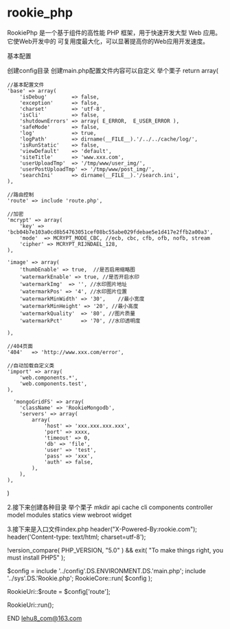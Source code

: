 rookie_php
==========

RookiePhp 是一个基于组件的高性能 PHP 框架，用于快速开发大型 Web 应用。它使Web开发中的 可复用度最大化，可以显著提高你的Web应用开发速度。

基本配置

创建config目录
创建main.php配置文件内容可以自定义
举个栗子
return array(

    //基本配置文件
	'base' => array(
		'isDebug'	     => false,
		'exception'	     => false,
        'charset'        => 'utf-8',
        'isCli'          => false,
        'shutdownErrors' => array( E_ERROR,  E_USER_ERROR ),
        'safeMode'       => false,
        'log'            => true,
        'logPath'        => dirname(__FILE__).'/../../cache/log/',
        'isRunStatic'    => false,
        'viewDefault'    => 'default',
        'siteTitle'      => 'www.xxx.com',
        'userUploadTmp'  => '/tmp/www/user_img/', 
        'userPostUploadTmp' => '/tmp/www/post_img/',
        'searchIni'      => dirname(__FILE__).'/search.ini',
	),
    
    //路由控制
    'route' => include 'route.php',
    
    //加密
    'mcrypt' => array(
        'key' => 'bcb04b7e103a0cd8b54763051cef08bc55abe029fdebae5e1d417e2ffb2a00a3',
        'mode'  => MCRYPT_MODE_CBC, //ecb, cbc, cfb, ofb, nofb, stream 
        'cipher' => MCRYPT_RIJNDAEL_128,
    ),
    
    'image' => array(
        'thumbEnable' => true,  //是否启用缩略图
        'watermarkEnable' => true, //是否开启水印
        'watermarkImg'  => '', //水印图片地址
        'watermarkPos' => '4', //水印图片位置
        'watermarkMinWidth' => '30',    //最小宽度
        'watermarkMinHeight' => '20', //最小高度
        'watermarkQuality'  => '80', //图片质量
        'watermarkPct'      => '70', //水印透明度
        
    ),

    //404页面
    '404'   => 'http://www.xxx.com/error',

    //自动加载自定义类
    'import' => array(
        'web.components.*',
        'web.components.test',
    ),
    
      'mongoGridFS' => array(
        'className' => 'RookieMongodb',
        'servers' => array(
            array(
                'host' => 'xxx.xxx.xxx.xxx',
                'port' => xxxx,
                'timeout' => 0,
                'db' => 'file',
                'user' => 'test',
                'pass' => 'xxx',
                'auth' => false,
            ),    
        ),    
    ),
)

2.接下来创建各种目录
举个栗子
mkdir api cache cli components controller model modules statics view  webroot  widget

3.接下来是入口文件index.php
header("X-Powered-By:rookie.com");
header('Content-type: text/html; charset=utf-8');

!version_compare( PHP_VERSION, "5.0" ) && 
 	exit( "To make things right, you must install PHP5" );

$config = include '../config'.DS.ENVIRONMENT.DS.'main.php';
include '../sys'.DS.'Rookie.php';
RookieCore::run( $config );
  
RookieUri::$route = $config['route'];

RookieUri::run();

END
lehu8_com@163.com
